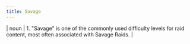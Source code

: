 ```yaml
---
title: Savage
---
```

| noun | 1.  	"Savage" is one of the commonly used difficulty levels for raid content, most often associated with Savage Raids.	|